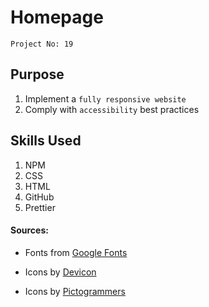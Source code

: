 # Homepage

`Project No: 19`

## Purpose

1. Implement a `fully responsive website`
2. Comply with `accessibility` best practices

## Skills Used

1. NPM
2. CSS
3. HTML
4. GitHub
5. Prettier

#### Sources:

- Fonts from <a href="https://fonts.google.com/">Google Fonts</a>

- Icons by <a href="https://devicon.dev/">Devicon</a>

- Icons by <a href="https://pictogrammers.com/">Pictogrammers</a>

